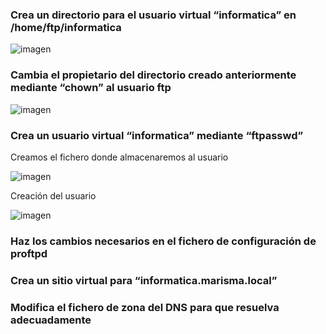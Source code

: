 ### Crea un directorio para el usuario virtual “informatica” en /home/ftp/informatica

![imagen](https://github.com/CrqzyRod/SRI/assets/122454007/8ec27a56-c552-44b2-b8f4-cb93ccb72c96)

### Cambia el propietario del directorio creado anteriormente mediante “chown” al usuario ftp

![imagen](https://github.com/CrqzyRod/SRI/assets/122454007/a5ec6ce9-71df-4443-b3aa-14611bb8ef21)

### Crea un usuario virtual “informatica” mediante “ftpasswd”
Creamos el fichero donde almacenaremos al usuario

![imagen](https://github.com/CrqzyRod/SRI/assets/122454007/988496db-b58e-4fd2-a43a-105fdb713619)

Creación del usuario

![imagen](https://github.com/CrqzyRod/SRI/assets/122454007/6cd57937-b4ab-4001-b7c4-97ebbb20ade6)

### Haz los cambios necesarios en el fichero de configuración de proftpd
### Crea un sitio virtual para “informatica.marisma.local”
### Modifica el fichero de zona del DNS para que resuelva adecuadamente
